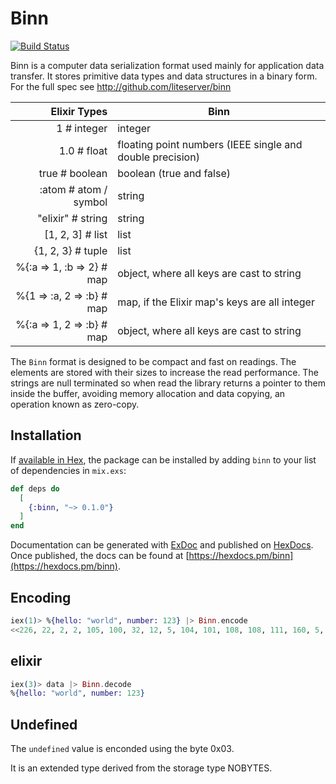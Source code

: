 # Binn

[![Build Status](https://travis-ci.org/thanos/binn.svg?branch=master)](https://travis-ci.org/thanos/binn)


Binn is a computer data serialization format used mainly for application data transfer. It stores primitive data types and data structures in a binary form. For the full spec see http://github.com/liteserver/binn

Elixir Types | Binn 
-------------:|------
1          # integer | integer
1.0        # float  | floating point numbers (IEEE single and double precision)
true       # boolean | boolean (true and false)
:atom      # atom / symbol | string
"elixir"   # string | string
[1, 2, 3]  # list | list
{1, 2, 3}  # tuple | list
%{:a => 1, :b => 2} # map | object,  where all keys are cast to string 
%{1 => :a, 2 => :b} # map | map, if the Elixir map's keys are all integer
%{:a => 1, 2 => :b} # map | object, where all keys are cast to string



The `Binn` format is designed to be compact and fast on readings. The elements are stored with their sizes to increase the read performance. The strings are null terminated so when read the library returns a pointer to them inside the buffer, avoiding memory allocation and data copying, an operation known as zero-copy.

## Installation

If [available in Hex](https://hex.pm/docs/publish), the package can be installed
by adding `binn` to your list of dependencies in `mix.exs`:

```elixir
def deps do
  [
    {:binn, "~> 0.1.0"}
  ]
end
```

Documentation can be generated with [ExDoc](https://github.com/elixir-lang/ex_doc)
and published on [HexDocs](https://hexdocs.pm). Once published, the docs can
be found at [https://hexdocs.pm/binn](https://hexdocs.pm/binn).


## Encoding

```elixir
iex(1)> %{hello: "world", number: 123} |> Binn.encode
<<226, 22, 2, 2, 105, 100, 32, 12, 5, 104, 101, 108, 108, 111, 160, 5, 119, 111, 114, 108, 100, 0>>
```

## elixir

```elixir
iex(3)> data |> Binn.decode
%{hello: "world", number: 123}
```

Undefined
---------

The `undefined` value is enconded using the byte 0x03.

It is an extended type derived from the storage type NOBYTES.
